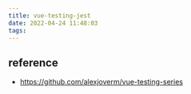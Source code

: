 ```yaml
---
title: vue-testing-jest
date: 2022-04-24 11:48:03
tags:
---
```

## reference
- https://github.com/alexjoverm/vue-testing-series